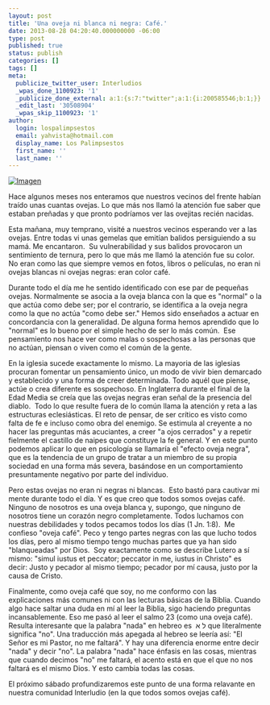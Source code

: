 ```yaml
---
layout: post
title: 'Una oveja ni blanca ni negra: Café.'
date: 2013-08-28 04:20:40.000000000 -06:00
type: post
published: true
status: publish
categories: []
tags: []
meta:
  publicize_twitter_user: Interludios
  _wpas_done_1100923: '1'
  _publicize_done_external: a:1:{s:7:"twitter";a:1:{i:200585546;b:1;}}
  _edit_last: '30508904'
  _wpas_skip_1100923: '1'
author:
  login: lospalimpsestos
  email: yahvista@hotmail.com
  display_name: Los Palimpsestos
  first_name: ''
  last_name: ''
---
```

<p><a href="http://lospalimpsestos.files.wordpress.com/2013/08/img_24051.jpg"><img class="size-full wp-image" id="i-1735" alt="Imagen" src="{{ site.baseurl }}/assets/img_24051.jpg" /></a></p>
<p>Hace algunos meses nos enteramos que nuestros vecinos del frente habían traído unas cuantas ovejas. Lo que más nos llamó la atención fue saber que estaban preñadas y que pronto podríamos ver las ovejitas recién nacidas.</p>
<p>Esta mañana, muy temprano, visité a nuestros vecinos esperando ver a las ovejas. Entre todas vi unas gemelas que emitían balidos persiguiendo a su mamá. Me encantaron.  Su vulnerabilidad y sus balidos provocaron un sentimiento de ternura, pero lo que más me llamó la atención fue su color. No eran como las que siempre vemos en fotos, libros o películas, no eran ni ovejas blancas ni ovejas negras: eran color café.</p>
<p>Durante todo el día me he sentido identificado con ese par de pequeñas ovejas. Normalmente se asocia a la oveja blanca con la que es "normal" o la que actúa como debe ser; por el contrario, se identifica a la oveja negra como la que no actúa "como debe ser." Hemos sido enseñados a actuar en concordancia con la generalidad. De alguna forma hemos aprendido que lo "normal" es lo bueno por el simple hecho de ser lo más común.  Ese pensamiento nos hace ver como malas o sospechosas a las personas que no actúan, piensan o viven como el común de la gente.</p>
<p>En la iglesia sucede exactamente lo mismo. La mayoria de las iglesias procuran fomentar un pensamiento único, un modo de vivir bien demarcado y establecido y una forma de creer determinada. Todo aquél que piense, actúe o crea diferente es sospechoso. En Inglaterra durante el final de la Edad Media se creía que las ovejas negras eran señal de la presencia del diablo.  Todo lo que resulte fuera de lo común llama la atención y reta a las estructuras eclesiásticas. El reto de pensar, de ser crítico es visto como falta de fe e incluso como obra del enemigo. Se estimula al creyente a no hacer las preguntas más acuciantes, a creer "a ojos cerrados" y a repetir fielmente el castillo de naipes que constituye la fe general. Y en este punto podemos aplicar lo que en psicología se llamaría el "efecto oveja negra", que es la tendencia de un grupo de tratar a un miembro de su propia sociedad en una forma más severa, basándose en un comportamiento presuntamente negativo por parte del individuo.</p>
<p>Pero estas ovejas no eran ni negras ni blancas.  Esto bastó para cautivar mi mente durante todo el día. Y es que creo que todos somos ovejas café. Ninguno de nosotros es una oveja blanca y, supongo, que ninguno de nosotros tiene un corazón negro completamente. Todos luchamos con nuestras debilidades y todos pecamos todos los días (1 Jn. 1:8).  Me confieso "oveja café". Peco y tengo partes negras con las que lucho todos los días, pero al mismo tiempo tengo muchas partes que ya han sido "blanqueadas" por Dios.  Soy exactamente como se describe Lutero a sí mismo: "simul iustus et peccator; peccator in me, iustus in Christo" es decir: Justo y pecador al mismo tiempo; pecador por mí causa, justo por la causa de Cristo.</p>
<p>Finalmente, como oveja café que soy, no me conformo con las explicaciones más comunes ni con las lecturas básicas de la Biblia. Cuando algo hace saltar una duda en mí al leer la Biblia, sigo haciendo preguntas incansablemente. Eso me pasó al leer el salmo 23 (como una oveja café). Resulta interesante que la palabra "nada" en hebreo es  ל א que literalmente significa "no". Una traducción más apegada al hebreo se leería así: "El Señor es mi Pastor, no me faltará". Y hay una diferencia enorme entre decir "nada" y decir "no". La palabra "nada" hace énfasis en las cosas, mientras que cuando decimos "no" me faltará, el acento está en que el que no nos faltará es el mismo Dios. Y esto cambia todas las cosas.</p>
<p>El próximo sábado profundizaremos este punto de una forma relavante en nuestra comunidad Interludio (en la que todos somos ovejas café).</p>

